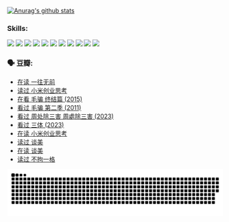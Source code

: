 
[![Anurag's github stats](https://github-readme-stats.vercel.app/api?username=w940853815)](https://github.com/anuraghazra/github-readme-stats)

### Skills:

<code><img height="32" src="https://cdn.jsdelivr.net/npm/simple-icons@v5/icons/python.svg"></code>
<code><img height="32" src="https://cdn.jsdelivr.net/npm/simple-icons@v5/icons/javascript.svg"></code>
<code><img height="32" src="https://cdn.jsdelivr.net/npm/simple-icons@v5/icons/django.svg"></code>
<code><img height="32" src="https://cdn.jsdelivr.net/npm/simple-icons@v5/icons/flask.svg"></code>
<code><img height="32" src="https://cdn.jsdelivr.net/npm/simple-icons@v5/icons/vuetify.svg"></code>
<code><img height="32" src="https://cdn.jsdelivr.net/npm/simple-icons@v5/icons/git.svg"></code>
<code><img height="32" src="https://cdn.jsdelivr.net/npm/simple-icons@v5/icons/docker.svg"></code>
<code><img height="32" src="https://cdn.jsdelivr.net/npm/simple-icons@v5/icons/postgresql.svg"></code>
<code><img height="32" src="https://cdn.jsdelivr.net/npm/simple-icons@v5/icons/elasticsearch.svg"></code>
<code><img height="32" src="https://cdn.jsdelivr.net/npm/simple-icons@v5/icons/macos.svg"></code>
<code><img height="32" src="https://cdn.jsdelivr.net/npm/simple-icons@v5/icons/linux.svg"></code>

### 🗣 豆瓣:

<!-- DOUBAN-ACTIVITIES:START -->
- [在读 一往无前](https://www.douban.com/people/136069238/status/4590507310/?_i=15105852)
- [读过 小米创业思考](https://www.douban.com/people/136069238/status/4590506983/?_i=15105852)
- [在看 毛骗 终结篇‎ (2015)](https://www.douban.com/people/136069238/status/4581971924/?_i=15105852)
- [看过 毛骗 第二季‎ (2011)](https://www.douban.com/people/136069238/status/4581971810/?_i=15105852)
- [看过 周处除三害 周處除三害‎ (2023)](https://www.douban.com/people/136069238/status/4575646701/?_i=15105852)
- [看过 三体‎ (2023)](https://www.douban.com/people/136069238/status/4574263039/?_i=15105852)
- [在读 小米创业思考](https://www.douban.com/people/136069238/status/4572047905/?_i=15105852)
- [读过 谈美](https://www.douban.com/people/136069238/status/4572047629/?_i=15105852)
- [在读 谈美](https://www.douban.com/people/136069238/status/4560861771/?_i=15105852)
- [读过 不拘一格](https://www.douban.com/people/136069238/status/4560861445/?_i=15105852)
<!-- DOUBAN-ACTIVITIES:END -->


![Snake animation](https://raw.githubusercontent.com/w940853815/w940853815/output/github-contribution-grid-snake.svg)

<!--
**w940853815/w940853815** is a ✨ _special_ ✨ repository because its `README.md` (this file) appears on your GitHub profile.

Here are some ideas to get you started:

- 🔭 I’m currently working on ...
- 🌱 I’m currently learning ...
- 👯 I’m looking to collaborate on ...
- 🤔 I’m looking for help with ...
- 💬 Ask me about ...
- 📫 How to reach me: ...
- 😄 Pronouns: ...
- ⚡ Fun fact: ...
-->
